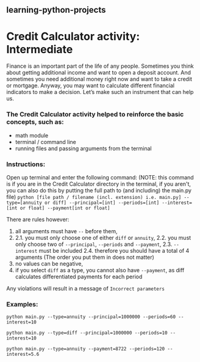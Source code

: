 ## learning-python-projects

# Credit Calculator activity: Intermediate

Finance is an important part of the life of any people. Sometimes you think about getting additional income and want to open a deposit account. And sometimes you need additional money right now and want to take a credit or mortgage. Anyway, you may want to calculate different financial indicators to make a decision. Let’s make such an instrument that can help us.

### The Credit Calculator activity helped to reinforce the basic concepts, such as:

- math module
- terminal / command line
- running files and passing arguments from the terminal

### Instructions:

Open up terminal and enter the following command:
(NOTE: this command is if you are in the Credit Calculator directory in the terminal, if you aren't, you can also do this by putting the full path to (and including) the main.py file)
`python [file path / filename (incl. extension) i.e. main.py] --type=[annuity or diff] --principal=[int] --periods=[int] --interest=[int or float] --payment[int or float]`

There are rules however:

1. all arguments must have `--` before them,
2. 2.1. you must only choose one of either `diff` or `annuity`,
   2.2. you must only choose two of `--principal`, `--periods` and `--payment`,
   2.3. `--interest` must be included
   2.4. therefore you should have a total of 4 arguments (The order you put them in does not matter)
3. no values can be negative,
4. if you select `diff` as a type, you cannot also have `--payment`, as diff calculates differentiated payments for each period

Any violations will result in a message of `Incorrect parameters`

### Examples:

`python main.py --type=annuity --principal=1000000 --periods=60 --interest=10`

`python main.py --type=diff --principal=1000000 --periods=10 --interest=10`

`python main.py --type=annuity --payment=8722 --periods=120 --interest=5.6`
